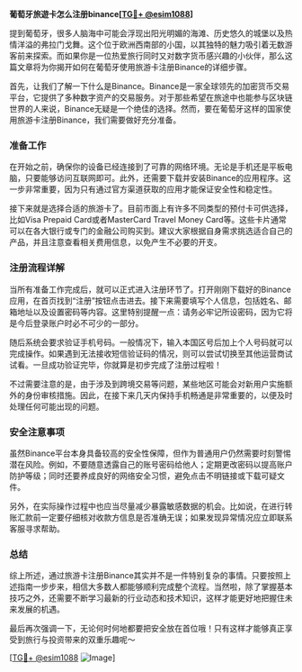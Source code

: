 **葡萄牙旅遊卡怎么注册binance[[TG💪+ @esim1088](https://t.me/s/esim1088)]**

提到葡萄牙，很多人脑海中可能会浮现出阳光明媚的海滩、历史悠久的城堡以及热情洋溢的弗拉门戈舞。这个位于欧洲西南部的小国，以其独特的魅力吸引着无数游客前来探索。而如果你是一位热爱旅行同时又对数字货币感兴趣的小伙伴，那么这篇文章将为你揭开如何在葡萄牙使用旅游卡注册Binance的详细步骤。

首先，让我们了解一下什么是Binance。Binance是一家全球领先的加密货币交易平台，它提供了多种数字资产的交易服务。对于那些希望在旅途中也能参与区块链世界的人来说，Binance无疑是一个绝佳的选择。然而，要在葡萄牙这样的国家使用旅游卡注册Binance，我们需要做好充分准备。

### 准备工作

在开始之前，确保你的设备已经连接到了可靠的网络环境。无论是手机还是平板电脑，只要能够访问互联网即可。此外，还需要下载并安装Binance的应用程序。这一步非常重要，因为只有通过官方渠道获取的应用才能保证安全性和稳定性。

接下来就是选择合适的旅游卡了。目前市面上有许多不同类型的预付卡可供选择，比如Visa Prepaid Card或者MasterCard Travel Money Card等。这些卡片通常可以在各大银行或专门的金融公司购买到。建议大家根据自身需求挑选适合自己的产品，并且注意查看相关费用信息，以免产生不必要的开支。

### 注册流程详解

当所有准备工作完成后，就可以正式进入注册环节了。打开刚刚下载好的Binance应用，在首页找到“注册”按钮点击进去。接下来需要填写个人信息，包括姓名、邮箱地址以及设置密码等内容。这里特别提醒一点：请务必牢记所设密码，因为它将是今后登录账户时必不可少的一部分。

随后系统会要求验证手机号码。一般情况下，输入本国区号后加上个人号码就可以完成操作。如果遇到无法接收短信验证码的情况，则可以尝试切换至其他运营商试试看。一旦成功验证完毕，你就算是初步完成了注册过程啦！

不过需要注意的是，由于涉及到跨境交易等问题，某些地区可能会对新用户实施额外的身份审核措施。因此，在接下来几天内保持手机畅通是非常重要的，以便及时处理任何可能出现的问题。

### 安全注意事项

虽然Binance平台本身具备较高的安全性保障，但作为普通用户仍然需要时刻警惕潜在风险。例如，不要随意透露自己的账号密码给他人；定期更改密码以提高账户防护等级；同时还要养成良好的网络安全习惯，避免点击不明链接或下载可疑文件。

另外，在实际操作过程中也应当尽量减少暴露敏感数据的机会。比如说，在进行转账汇款前一定要仔细核对收款方信息是否准确无误；如果发现异常情况应立即联系客服寻求帮助。

### 总结

综上所述，通过旅游卡注册Binance其实并不是一件特别复杂的事情。只要按照上述指南一步步来，相信大多数人都能够顺利完成整个流程。当然啦，除了掌握基本技巧之外，还需要不断学习最新的行业动态和技术知识，这样才能更好地把握住未来发展的机遇。

最后再次强调一下，无论何时何地都要把安全放在首位哦！只有这样才能够真正享受到旅行与投资带来的双重乐趣呢～

[[TG💪+ @esim1088](https://t.me/s/esim1088) ![Image](https://i.postimg.cc/4NQfJmqS/Snipaste-2025-05-13-00-14-12.png)]